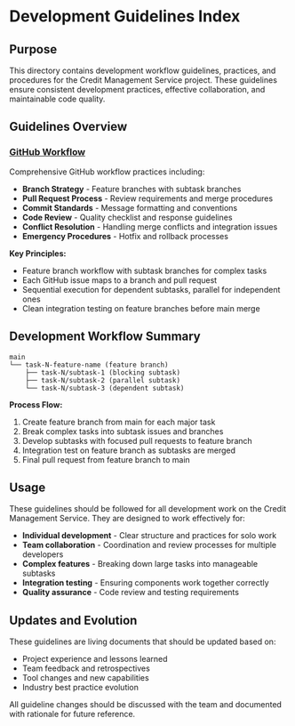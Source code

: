 # Development Guidelines Index

## Purpose

This directory contains development workflow guidelines, practices, and procedures for the Credit Management Service project. These guidelines ensure consistent development practices, effective collaboration, and maintainable code quality.

## Guidelines Overview

### [GitHub Workflow](./github-workflow.md)
Comprehensive GitHub workflow practices including:
- **Branch Strategy** - Feature branches with subtask branches
- **Pull Request Process** - Review requirements and merge procedures  
- **Commit Standards** - Message formatting and conventions
- **Code Review** - Quality checklist and response guidelines
- **Conflict Resolution** - Handling merge conflicts and integration issues
- **Emergency Procedures** - Hotfix and rollback processes

**Key Principles:**
- Feature branch workflow with subtask branches for complex tasks
- Each GitHub issue maps to a branch and pull request
- Sequential execution for dependent subtasks, parallel for independent ones
- Clean integration testing on feature branches before main merge

## Development Workflow Summary

```
main
└── task-N-feature-name (feature branch)
    ├── task-N/subtask-1 (blocking subtask)
    ├── task-N/subtask-2 (parallel subtask)  
    └── task-N/subtask-3 (dependent subtask)
```

**Process Flow:**
1. Create feature branch from main for each major task
2. Break complex tasks into subtask issues and branches
3. Develop subtasks with focused pull requests to feature branch
4. Integration test on feature branch as subtasks are merged
5. Final pull request from feature branch to main

## Usage

These guidelines should be followed for all development work on the Credit Management Service. They are designed to work effectively for:

- **Individual development** - Clear structure and practices for solo work
- **Team collaboration** - Coordination and review processes for multiple developers
- **Complex features** - Breaking down large tasks into manageable subtasks
- **Integration testing** - Ensuring components work together correctly
- **Quality assurance** - Code review and testing requirements

## Updates and Evolution

These guidelines are living documents that should be updated based on:
- Project experience and lessons learned
- Team feedback and retrospectives  
- Tool changes and new capabilities
- Industry best practice evolution

All guideline changes should be discussed with the team and documented with rationale for future reference.